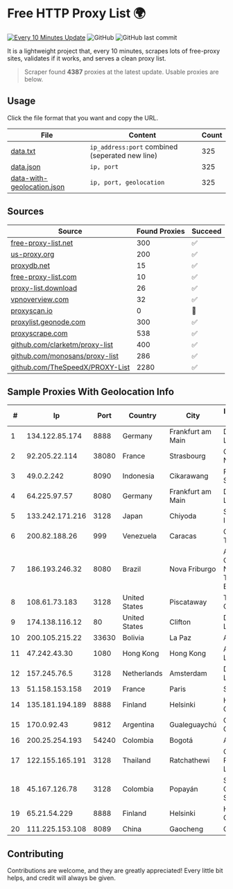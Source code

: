 
# Free HTTP Proxy List 🌍

[![Every 10 Minutes Update](https://github.com/mertguvencli/http-proxy-list/actions/workflows/main.yml/badge.svg?branch=main)](https://github.com/mertguvencli/http-proxy-list/actions/workflows/main.yml)
![GitHub](https://img.shields.io/github/license/mertguvencli/http-proxy-list)
![GitHub last commit](https://img.shields.io/github/last-commit/mertguvencli/http-proxy-list)

It is a lightweight project that, every 10 minutes, scrapes lots of free-proxy sites, validates if it works, and serves a clean proxy list.


> Scraper found **4387** proxies at the latest update. Usable proxies are below.

## Usage

Click the file format that you want and copy the URL.


|File|Content|Count|
|----|-------|-----|
|[data.txt](https://raw.githubusercontent.com/mertguvencli/http-proxy-list/main/proxy-list/data.txt)|`ip_address:port` combined (seperated new line)|325|
|[data.json](https://raw.githubusercontent.com/mertguvencli/http-proxy-list/main/proxy-list/data.json)|`ip, port`|325|
|[data-with-geolocation.json](https://raw.githubusercontent.com/mertguvencli/http-proxy-list/main/proxy-list/data-with-geolocation.json)|`ip, port, geolocation`|325|

## Sources

|Source|Found Proxies|Succeed|
|------|-------------|-------|
|[free-proxy-list.net](https://free-proxy-list.net)|300|✅|
|[us-proxy.org](https://www.us-proxy.org)|200|✅|
|[proxydb.net](http://proxydb.net)|15|✅|
|[free-proxy-list.com](https://free-proxy-list.com/?page=&port=&type%5B%5D=http&type%5B%5D=https&up_time=0&search=Search)|10|✅|
|[proxy-list.download](https://www.proxy-list.download/HTTP)|26|✅|
|[vpnoverview.com](https://vpnoverview.com/privacy/anonymous-browsing/free-proxy-servers)|32|✅|
|[proxyscan.io](https://www.proxyscan.io)|0|🚫|
|[proxylist.geonode.com](https://proxylist.geonode.com/api/proxy-list?limit=300&page=1&sort_by=lastChecked&sort_type=desc&protocols=http,https)|300|✅|
|[proxyscrape.com](https://api.proxyscrape.com/v2/?request=displayproxies&protocol=http&timeout=10000&country=all&ssl=all&anonymity=all)|538|✅|
|[github.com/clarketm/proxy-list](https://raw.githubusercontent.com/clarketm/proxy-list/master/proxy-list-raw.txt)|400|✅|
|[github.com/monosans/proxy-list](https://raw.githubusercontent.com/monosans/proxy-list/main/proxies/http.txt)|286|✅|
|[github.com/TheSpeedX/PROXY-List](https://raw.githubusercontent.com/TheSpeedX/PROXY-List/master/http.txt)|2280|✅|


## Sample Proxies With Geolocation Info

|#|Ip|Port|Country|City|Internet Service Provider|
|-|--|----|-------|----|-------------------------|
|1|134.122.85.174|8888|Germany|Frankfurt am Main|DigitalOcean, LLC|
|2|92.205.22.114|38080|France|Strasbourg|GD MASS Network|
|3|49.0.2.242|8090|Indonesia|Cikarawang|PT Usaha Adi Sanggoro|
|4|64.225.97.57|8080|Germany|Frankfurt am Main|DigitalOcean, LLC|
|5|133.242.171.216|3128|Japan|Chiyoda|SAKURA Internet Inc.|
|6|200.82.188.26|999|Venezuela|Caracas|Corporación Telemic C.A.|
|7|186.193.246.32|8080|Brazil|Nova Friburgo|Alta Rede Corporate Network Telecom Ltda - EPP|
|8|108.61.73.183|3128|United States|Piscataway|The Constant Company|
|9|174.138.116.12|80|United States|Clifton|DigitalOcean, LLC|
|10|200.105.215.22|33630|Bolivia|La Paz|AXS Bolivia S. A.|
|11|47.242.43.30|1080|Hong Kong|Hong Kong|Alibaba.com LLC|
|12|157.245.76.5|3128|Netherlands|Amsterdam|DigitalOcean, LLC|
|13|51.158.153.158|2019|France|Paris|SCALEWAY|
|14|135.181.194.189|8888|Finland|Helsinki|Hetzner Online GmbH|
|15|170.0.92.43|9812|Argentina|Gualeguaychú|Conrado Cagnoli|
|16|200.25.254.193|54240|Colombia|Bogotá|Andinet ON Line|
|17|122.155.165.191|3128|Thailand|Ratchathewi|CAT Telecom Public Company Limited|
|18|45.167.126.78|3128|Colombia|Popayán|Sepcom Comunicaciones SAS|
|19|65.21.54.229|8888|Finland|Helsinki|Hetzner Online GmbH|
|20|111.225.153.108|8089|China|Gaocheng|Chinanet|



## Contributing

Contributions are welcome, and they are greatly appreciated! Every
little bit helps, and credit will always be given.

